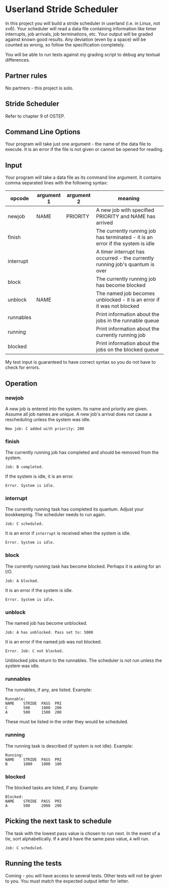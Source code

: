 # Userland Stride Scheduler

In this project you will build a stride scheduler in userland (i.e. in Linux, not xv6). Your scheduler will read a data file containing information like timer interrupts, job arrivals, job terminations, etc. Your output will be graded against known good results. Any deviation (even by a space) will be counted as wrong, so follow the specification completely.

You will be able to run tests against my grading script to debug any textual differences.

## Partner rules

No partners - this project is solo.

## Stride Scheduler

Refer to chapter 9 of OSTEP.

## Command Line Options

Your program will take just one argument - the name of the data file to execute. It is an error if the file is not given or cannot be opened for reading.

## Input

Your program will take a data file as its command line argument. It contains comma separated lines with the following syntax:

| opcode | argument 1 | argument 2 | meaning |
| ------ | ---------- | ----------  | ------- |
| newjob | NAME | PRIORITY | A new job with specified PRIORITY and NAME has arrived |
| finish | | | The currently running job has terminated - it is an error if the system is idle |
| interrupt | | | A timer interrupt has occurred - the currently running job's quantum is over |
| block | | | The currently running job has become blocked |
| unblock | NAME | | The named job becomes unblocked - it is an error if it was not blocked |
| runnables | | | Print information about the jobs in the runnable queue |
| running | | | Print information about the currently running job |
| blocked | | | Print information about the jobs on the blocked queue |

My test input is guaranteed to have correct syntax so you do not have to check for errors.

## Operation

### newjob

A new job is entered into the system. Its name and priority are given. Assume all job names are unique. A new job's arrival does not cause a rescheduling unless the system was idle.

```
New job: C added with priority: 200
```

### finish

The currently running job has completed and should be removed from the system.

```
Job: B completed.
```

If the system is idle, it is an error.

```
Error. System is idle.
```

### interrupt

The currently running task has completed its quantum. Adjust your bookkeeping. The scheduler needs to run again. 

```
Job: C scheduled.
```

It is an error if ```interrupt``` is received when the system is idle.

```
Error. System is idle.
```

### block

The currently running task has become blocked. Perhaps it is asking for an I/O. 

```
Job: A blocked.
```

It is an error if the system is idle.

```
Error. System is idle.
```

### unblock

The named job has become unblocked. 

```
Job: A has unblocked. Pass set to: 5000
```

It is an error if the named job was not blocked. 

```
Error. Job: C not blocked.
```

Unblocked jobs return to the runnables. The scheduler is not run unless the system was idle.

### runnables

The runnables, if any, are listed. Example:

```
Runnable:
NAME    STRIDE  PASS  PRI   
C       500     1000  200   
A       500     1500  200
```

These must be listed in the order they would be scheduled.

### running

The running task is described (if system is not idle). Example:

```
Running:
NAME    STRIDE  PASS  PRI   
B       1000    1000  100
```

### blocked

The blocked tasks are listed, if any. Example:

```
Blocked:
NAME    STRIDE  PASS  PRI   
A       500     2000  200 
```

## Picking the next task to schedule

The task with the lowest pass value is chosen to run next. In the event of a tie, sort alphabetically. If ```A``` and ```B``` have the same pass value, ```A``` will run.

```
Job: C scheduled.
```


## Running the tests

Coming - you will have access to several tests. Other tests will not be given to you. You must match the expected output letter for letter.




